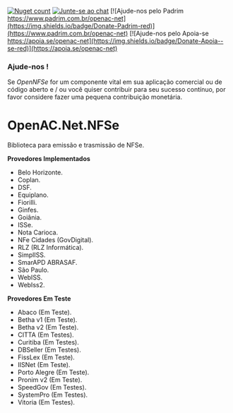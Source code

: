 [![Nuget count](http://img.shields.io/nuget/v/OpenAC.Net.NFSe.svg)](https://www.nuget.org/packages/OpenAC.Net.NFSe/) 
[![Junte-se ao chat](https://img.shields.io/badge/Chat%20on-Discord-purple.svg)](https://discord.com/invite/brdmJ7Yv6w)
[![Ajude-nos pelo Padrim https://www.padrim.com.br/openac-net](https://img.shields.io/badge/Donate-Padrim-red)](https://www.padrim.com.br/openac-net)
[![Ajude-nos pelo Apoia-se https://apoia.se/openac-net](https://img.shields.io/badge/Donate-Apoia--se-red)](https://apoia.se/openac-net)

### Ajude-nos !
Se *OpenNFSe* for um componente vital em sua aplicação comercial ou de código aberto e / ou você quiser contribuir para seu sucesso contínuo, por favor considere fazer uma pequena contribuição monetária.

# OpenAC.Net.NFSe

Biblioteca para emissão e trasmissão de NFSe.

**Provedores Implementados**
- Belo Horizonte.
- Coplan.
- DSF.
- Equiplano.
- Fiorilli.
- Ginfes.
- Goiânia.
- ISSe.
- Nota Carioca.
- NFe Cidades (GovDigital).
- RLZ (RLZ Informática).
- SimplISS.
- SmarAPD ABRASAF.
- São Paulo.
- WebISS.
- WebIss2.

**Provedores Em Teste**
- Abaco (Em Teste).
- Betha v1 (Em Teste).
- Betha v2 (Em Teste).
- CITTA (Em Testes).
- Curitiba (Em Testes).
- DBSeller (Em Testes).
- FissLex (Em Teste).
- IISNet (Em Teste).
- Porto Alegre (Em Teste).
- Pronim v2 (Em Teste).
- SpeedGov (Em Testes).
- SystemPro (Em Testes).
- Vitoria (Em Testes).
